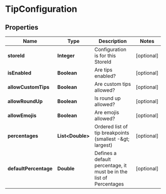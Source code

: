 
# TipConfiguration

## Properties
Name | Type | Description | Notes
------------ | ------------- | ------------- | -------------
**storeId** | **Integer** | Configuration is for this StoreId |  [optional]
**isEnabled** | **Boolean** | Are tips enabled? |  [optional]
**allowCustomTips** | **Boolean** | Are custom tips allowed? |  [optional]
**allowRoundUp** | **Boolean** | Is round up allowed? |  [optional]
**allowEmojis** | **Boolean** | Are emojis allowed? |  [optional]
**percentages** | **List&lt;Double&gt;** | Ordered list of tip breakpoints (smallest -&amp;gt; largest) |  [optional]
**defaultPercentage** | **Double** | Defines a default percentage, it must be in the list of Percentages |  [optional]



